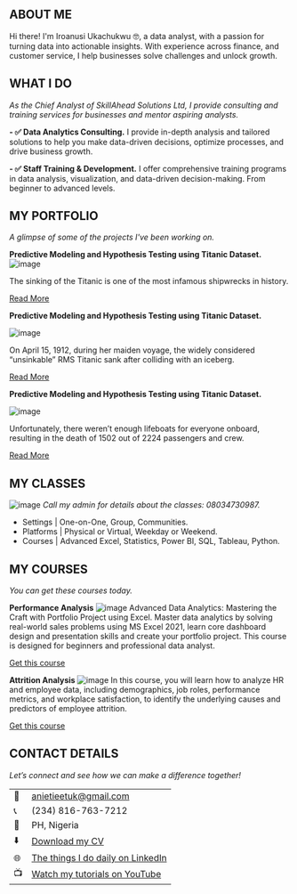 <!--Section 1: Introduce your self-->
## ABOUT ME

Hi there! I'm Iroanusi Ukachukwu 🤓, a data analyst, with a passion for turning data into actionable insights. With experience across finance, and customer service, I help businesses solve challenges and unlock growth.


<!--Mention your top/relevant skills here - core and soft skills-->
## WHAT I DO

*As the Chief Analyst of SkillAhead Solutions Ltd, I provide consulting and training services for businesses and mentor aspiring analysts.*

**- ✅ Data Analytics Consulting.**
I provide in-depth analysis and tailored solutions to help you make data-driven decisions, optimize processes, and drive business growth. 

**- ✅ Staff Training & Development.**
I offer comprehensive training programs in data analysis, visualization, and data-driven decision-making. From beginner to advanced levels. 


<!--Section 2: List 3-4 key projects-->
## MY PORTFOLIO 

*A glimpse of some of the projects I've been working on.*

**Predictive Modeling and Hypothesis Testing using Titanic Dataset.**
![image](assets/car2.jpeg)

The sinking of the Titanic is one of the most infamous shipwrecks in history.


[Read More](https://www.linkedin.com/pulse/predictive-modeling-hypothesis-testing-using-titanic-dataset-anietie/)

**Predictive Modeling and Hypothesis Testing using Titanic Dataset.**

![image](assets/agro.jpg)

On April 15, 1912, during her maiden voyage, the widely considered “unsinkable” RMS Titanic sank after colliding with an iceberg. 

[Read More](https://www.linkedin.com/pulse/predictive-modeling-hypothesis-testing-using-titanic-dataset-anietie/)

**Predictive Modeling and Hypothesis Testing using Titanic Dataset.**

![image](assets/car.jpg)

Unfortunately, there weren’t enough lifeboats for everyone onboard, resulting in the death of 1502 out of 2224 passengers and crew. 

[Read More](https://www.linkedin.com/pulse/predictive-modeling-hypothesis-testing-using-titanic-dataset-anietie/)


## MY CLASSES
![image](assets/class.jpg)
*Call my admin for details about the classes: 08034730987.*

- Settings | One-on-One, Group, Communities.								       		
- Platforms	| Physical or Virtual, Weekday or Weekend. 			        		
- Courses | Advanced Excel, Statistics, Power BI, SQL, Tableau, Python.


<!--Section 3: This section is optional. You can replace this section with a list of your core skills-->
## MY COURSES
*You can get these courses today.*

**Performance Analysis**
![image](assets/418159415_10224996118350400_1790389732999386325_n.jpg)
Advanced Data Analytics: Mastering the Craft with Portfolio Project using Excel. Master data analytics by solving real-world sales problems using MS Excel 2021, learn core dashboard design and presentation skills and create your portfolio project. This course is designed for beginners and professional data analyst.

[Get this course](https://selar.co/salesdata)

**Attrition Analysis**
![image](assets/417528845_10224984773746792_6587086704764480413_n.jpg)
In this course, you will learn how to analyze HR and employee data, including demographics, job roles, performance metrics, and workplace satisfaction, to identify the underlying causes and predictors of employee attrition.

[Get this course](https://selar.co/q688i7)


## CONTACT DETAILS

*Let’s connect and see how we can make a difference together!*
<table>
  <tbody>
    <tr>
      <td>📧</td>
      <td><a href="mailto:anietieetuk@gmail.com">anietieetuk@gmail.com</a></td>
    </tr>
    <tr>
      <td>📞</td>
      <td>(234) 816-763-7212</td>
    </tr>
    <tr>
      <td>📍</td>
      <td>PH, Nigeria</td>
    </tr>
    <tr>
      <td>⬇️</td>
      <td><a href="https://etuk123456.github.io/portfolio1/docs/Profile.pdf">Download my CV</a></td>
    </tr>
    <tr>
      <td>🌐</td>
      <td><a href="https://linkedin.com/in/etukanietie">The things I do daily on LinkedIn</a></td>
    </tr>
    <tr>
      <td>📺</td>
      <td><a href="https://www.youtube.com/@LearnwithEtuk">Watch my tutorials on YouTube</a></td>
    </tr>
  </tbody>
</table>

   




